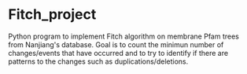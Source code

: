 # Fitch_project
Python program to implement Fitch algorithm on membrane Pfam trees from Nanjiang's database. Goal is to count the minimun number of changes/events that have occurred and to try to identify if there are patterns to the changes such as duplications/deletions. 
